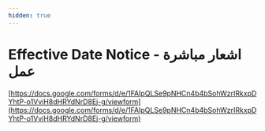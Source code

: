 ```yaml
---
hidden: true
---
```


# Effective Date Notice - اشعار مباشرة عمل

[https://docs.google.com/forms/d/e/1FAIpQLSe9pNHCn4b4bSohWzrIRkxpDYhtP-o1VviH8dHRYdNrD8Ej-g/viewform](https://docs.google.com/forms/d/e/1FAIpQLSe9pNHCn4b4bSohWzrIRkxpDYhtP-o1VviH8dHRYdNrD8Ej-g/viewform)

